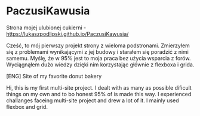 # PaczusiKawusia

Strona mojej ulubionej cukierni - https://lukaszpodlipski.github.io/PaczusiKawusia/

Cześć,
to mój pierwszy projekt strony z wieloma podstronami. Zmierzyłem się z problemami wynikającymi z jej budowy i starałem się poradzić z nimi samemu. 
Myślę, że w 95% jest to moja praca bez użycia wsparcia z forów. Wyciągnąłem dużo wiedzy dzięki nim korzystając głównie z flexboxa i grida.


[ENG]
Site of my favorite donut bakery

Hi,
this is my first multi-site project. I dealt with as many as possible dificult things on my own and to bo honest 95% of is made this way.
I experienced challanges faceing multi-site project and drew a lot of it. I mainly used flexbox and grid.
